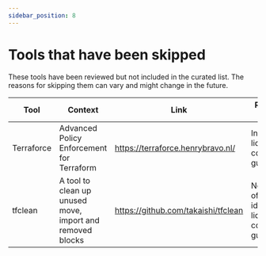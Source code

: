 ```yaml
---
sidebar_position: 8
---
```


# Tools that have been skipped

These tools have been reviewed but not included in the curated list. The reasons for skipping them can vary and might change in the future.


| Tool | Context |Link | Reason for skipping |
|---|---|---|---|
| Terraforce | Advanced Policy Enforcement for Terraform | https://terraforce.henrybravo.nl/ | Incompatible license, no contributions guidelines |
| tfclean | A tool to clean up unused move, import and removed blocks | https://github.com/takaishi/tfclean | No support of import identities, no license, no contribution guidelines |
